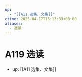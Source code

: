 ```yaml
---
up:
  - "[[A11 选集、文集]]"
ctime: 2025-04-17T15:13:33+08:00
aliases:
  - 选读
---
```


# A119 选读

- up: [[A11 选集、文集]]
